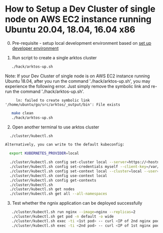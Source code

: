 # How to Setup a Dev Cluster of single node on AWS EC2 instance running Ubuntu 20.04, 18.04, 16.04 x86 

0. Pre-requisite - setup local development environment based on [set up developer environment](setup-dev-env.md)

1. Run script to create a single arktos cluster

```bash
   ./hack/arktos-up.sh
```

   Note: If your Dev Cluster of single node is on AWS EC2 instance running Ubuntu 18.04, after you run the command './hack/arktos-up.sh', you may experience the following error. Just simply remove the symbolic link and re-run the command './hack/arktos-up.sh'.

         ln: failed to create symbolic link '/home/ubuntu/go/src/arktos/_output/bin': File exists 

```bash
   make clean
   ./hack/arktos-up.sh
```

2. Open another terminal to use arktos cluster
```bash
  ./cluster/kubectl.sh

Alternatively, you can write to the default kubeconfig:

  export KUBERNETES_PROVIDER=local

  ./cluster/kubectl.sh config set-cluster local --server=https://<hostname>:6443 --certificate-authority=/var/run/kubernetes/server-ca.crt
  ./cluster/kubectl.sh config set-credentials myself --client-key=/var/run/kubernetes/client-admin.key --client-certificate=/var/run/kubernetes/client-admin.crt
  ./cluster/kubectl.sh config set-context local --cluster=local --user=myself
  ./cluster/kubectl.sh config use-context local
  ./cluster/kubectl.sh config get-contexts
  ./cluster/kubectl.sh
  ./cluster/kubectl.sh get nodes
  ./cluster/kubectl.sh get all --all-namespaces
```

3. Test whether the ngnix application can be deployed successfully
```bash
   ./cluster/kubectl.sh run nginx --image=nginx --replicas=2
   ./cluster/kubectl.sh get pod -n default -o wide
   ./cluster/kubectl.sh exec -ti <1st pod> -- curl <IP of 2nd nginx pod>
   ./cluster/kubectl.sh exec -ti <2nd pod> -- curl <IP of 1st nginx pod>
```
